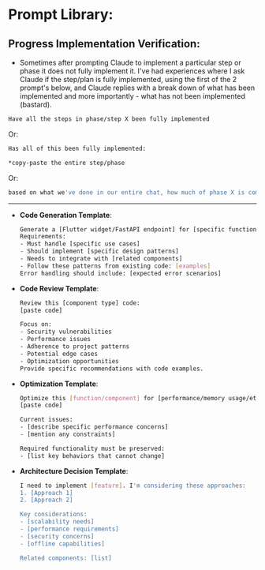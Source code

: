 # Prompt Library:

## Progress Implementation Verification:
- Sometimes after prompting Claude to implement a particular step or phase it does not fully implement it. I've had experiences where I ask Claude if the step/plan is fully implemented, using the first of the 2 prompt's below, and Claude replies with a break down of what has been implemented and more importantly - what has not been implemented (bastard).
```bash
Have all the steps in phase/step X been fully implemented
```
Or:
```bash
Has all of this been fully implemented:

*copy-paste the entire step/phase
```
Or:
```bash
based on what we've done in our entire chat, how much of phase X is completed?
```

---

- **Code Generation Template**:
     ```bash
     Generate a [Flutter widget/FastAPI endpoint] for [specific functionality].
     Requirements:
     - Must handle [specific use cases]
     - Should implement [specific design patterns]
     - Needs to integrate with [related components]
     - Follow these patterns from existing code: [examples]
     Error handling should include: [expected error scenarios]
     ```

- **Code Review Template**:
     ```bash
     Review this [component type] code:
     [paste code]
     
     Focus on:
     - Security vulnerabilities
     - Performance issues
     - Adherence to project patterns
     - Potential edge cases
     - Optimization opportunities
     Provide specific recommendations with code examples.
     ```

- **Optimization Template**:
     ```bash
     Optimize this [function/component] for [performance/memory usage/etc]:
     [paste code]
     
     Current issues:
     - [describe specific performance concerns]
     - [mention any constraints]
     
     Required functionality must be preserved:
     - [list key behaviors that cannot change]
     ```

- **Architecture Decision Template**:
     ```bash
     I need to implement [feature]. I'm considering these approaches:
     1. [Approach 1]
     2. [Approach 2]
     
     Key considerations:
     - [scalability needs]
     - [performance requirements]
     - [security concerns]
     - [offline capabilities]
     
     Related components: [list]
     ```
